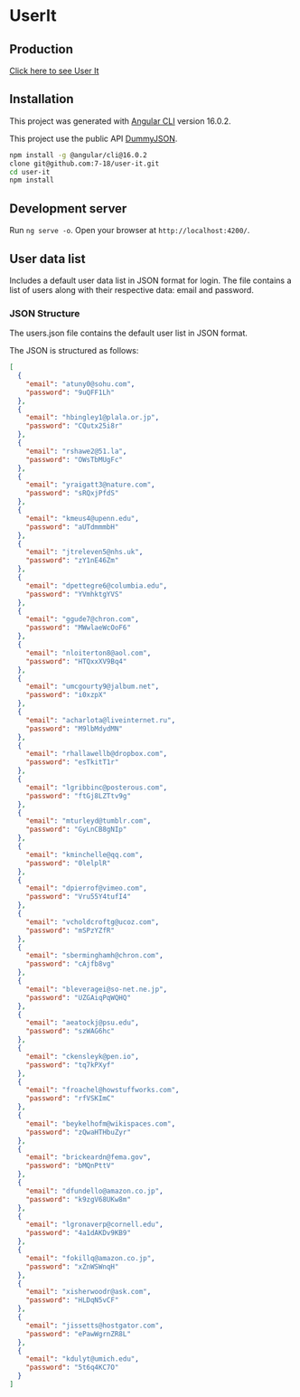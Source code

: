 # UserIt

## Production

[Click here to see User It](https://user-it.vercel.app/)

## Installation

This project was generated with [Angular CLI](https://github.com/angular/angular-cli) version 16.0.2.

This project use the public API [DummyJSON](https://dummyjson.com/).

```bash
npm install -g @angular/cli@16.0.2
clone git@github.com:7-18/user-it.git
cd user-it
npm install
```

## Development server

Run `ng serve -o`. Open your browser at `http://localhost:4200/`.

## User data list

Includes a default user data list in JSON format for login. The file contains a list of users along with their respective data: email and password.

### JSON Structure
The users.json file contains the default user list in JSON format.

The JSON is structured as follows:

```json
[
  {
    "email": "atuny0@sohu.com",
    "password": "9uQFF1Lh"
  },
  {
    "email": "hbingley1@plala.or.jp",
    "password": "CQutx25i8r"
  },
  {
    "email": "rshawe2@51.la",
    "password": "OWsTbMUgFc"
  },
  {
    "email": "yraigatt3@nature.com",
    "password": "sRQxjPfdS"
  },
  {
    "email": "kmeus4@upenn.edu",
    "password": "aUTdmmmbH"
  },
  {
    "email": "jtreleven5@nhs.uk",
    "password": "zY1nE46Zm"
  },
  {
    "email": "dpettegre6@columbia.edu",
    "password": "YVmhktgYVS"
  },
  {
    "email": "ggude7@chron.com",
    "password": "MWwlaeWcOoF6"
  },
  {
    "email": "nloiterton8@aol.com",
    "password": "HTQxxXV9Bq4"
  },
  {
    "email": "umcgourty9@jalbum.net",
    "password": "i0xzpX"
  },
  {
    "email": "acharlota@liveinternet.ru",
    "password": "M9lbMdydMN"
  },
  {
    "email": "rhallawellb@dropbox.com",
    "password": "esTkitT1r"
  },
  {
    "email": "lgribbinc@posterous.com",
    "password": "ftGj8LZTtv9g"
  },
  {
    "email": "mturleyd@tumblr.com",
    "password": "GyLnCB8gNIp"
  },
  {
    "email": "kminchelle@qq.com",
    "password": "0lelplR"
  },
  {
    "email": "dpierrof@vimeo.com",
    "password": "Vru55Y4tufI4"
  },
  {
    "email": "vcholdcroftg@ucoz.com",
    "password": "mSPzYZfR"
  },
  {
    "email": "sberminghamh@chron.com",
    "password": "cAjfb8vg"
  },
  {
    "email": "bleveragei@so-net.ne.jp",
    "password": "UZGAiqPqWQHQ"
  },
  {
    "email": "aeatockj@psu.edu",
    "password": "szWAG6hc"
  },
  {
    "email": "ckensleyk@pen.io",
    "password": "tq7kPXyf"
  },
  {
    "email": "froachel@howstuffworks.com",
    "password": "rfVSKImC"
  },
  {
    "email": "beykelhofm@wikispaces.com",
    "password": "zQwaHTHbuZyr"
  },
  {
    "email": "brickeardn@fema.gov",
    "password": "bMQnPttV"
  },
  {
    "email": "dfundello@amazon.co.jp",
    "password": "k9zgV68UKw8m"
  },
  {
    "email": "lgronaverp@cornell.edu",
    "password": "4a1dAKDv9KB9"
  },
  {
    "email": "fokillq@amazon.co.jp",
    "password": "xZnWSWnqH"
  },
  {
    "email": "xisherwoodr@ask.com",
    "password": "HLDqN5vCF"
  },
  {
    "email": "jissetts@hostgator.com",
    "password": "ePawWgrnZR8L"
  },
  {
    "email": "kdulyt@umich.edu",
    "password": "5t6q4KC7O"
  }
]
```
